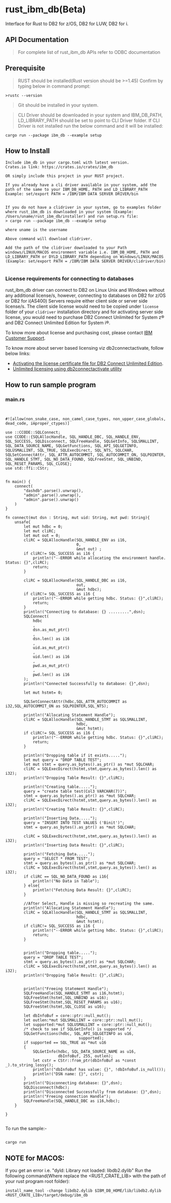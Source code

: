 # rust_ibm_db(Beta)

Interface for Rust to DB2 for z/OS, DB2 for LUW, DB2 for i.

## API Documentation

> For complete list of rust_ibm_db APIs refer to ODBC documentation

## Prerequisite

> RUST should be installed(Rust version should be >=1.45)
Confirm by typing below in command prompt:

```
>rustc --version

```

> Git should be installed in your system.

> CLI Driver should be downloaded in your system and IBM_DB_PATH, LD_LIBRARY_PATH should be set to point to CLI Driver folder.
If CLI Driver is not installed run the below command and it will be installed:
```
cargo run --package ibm_db --example setup
```

## How to Install
```
Include ibm_db in your cargo.toml with latest version.
Crates.io link: https://crates.io/crates/ibm_db

OR simply include this project in your RUST project.

If you already have a cli driver available in your system, add the path of the same to your IBM_DB_HOME, PATH and LD_LIBRARY_PATH
Example: set/export PATH = /IBM/IBM DATA SERVER DRIVER/bin


If you do not have a clidriver in your system, go to examples folder where rust_ibm_db is downloaded in your system (Example: /Users/uname/rust_ibm_db/installer) and run setup.rs file: 
> cargo run --package ibm_db --example setup

where uname is the username

Above command will download clidriver.

Add the path of the clidriver downloaded to your Path windows/LINUX/MACOS environment variable i.e. IBM_DB_HOME, PATH and LD_LIBRARY_PATH or DYLD_LIBRARY_PATH depending on Windows/LINUX/MACOS
(Example: set/export PATH = /IBM/IBM DATA SERVER DRIVER/clidriver/bin)


```

### <a name="Licenserequirements"></a> License requirements for connecting to databases

rust_ibm_db driver can connect to DB2 on Linux Unix and Windows without any additional license/s, however, connecting to databases on DB2 for z/OS or DB2 for i(AS400) Servers require either client side or server side license/s. The client side license would need to be copied under `license` folder of your `clidriver` installation directory and for activating server side license, you would need to purchase DB2 Connect Unlimited for System z® and DB2 Connect Unlimited Edition for System i®.

To know more about license and purchasing cost, please contact [IBM Customer Support](http://www-05.ibm.com/support/operations/zz/en/selectcountrylang.html).

To know more about server based licensing viz db2connectactivate, follow below links:
* [Activating the license certificate file for DB2 Connect Unlimited Edition](https://www.ibm.com/developerworks/community/blogs/96960515-2ea1-4391-8170-b0515d08e4da/entry/unlimited_licensing_in_non_java_drivers_using_db2connectactivate_utlility1?lang=en).
* [Unlimited licensing using db2connectactivate utility](https://www.ibm.com/developerworks/community/blogs/96960515-2ea1-4391-8170-b0515d08e4da/entry/unlimited_licensing_in_non_java_drivers_using_db2connectactivate_utlility1?lang=en.)

## How to run sample program

### main.rs

```


#![allow(non_snake_case, non_camel_case_types, non_upper_case_globals, dead_code, improper_ctypes)]

use ::CCODE::SQLConnect;
use CCODE::{SQLAllocHandle, SQL_HANDLE_DBC, SQL_HANDLE_ENV, SQL_SUCCESS, SQLDisconnect, SQLFreeHandle, SQLGetInfo, SQLSMALLINT, SQL_DATA_SOURCE_NAME, SQLGetFunctions, SQL_API_SQLGETINFO, SQLUSMALLINT, SQL_TRUE, SQLExecDirect, SQL_NTS, SQLCHAR, SQLSetConnectAttr, SQL_ATTR_AUTOCOMMIT, SQL_AUTOCOMMIT_ON, SQLPOINTER, SQL_HANDLE_STMT, SQL_NO_DATA_FOUND, SQLFreeStmt, SQL_UNBIND, SQL_RESET_PARAMS, SQL_CLOSE};
use std::ffi::CStr;


fn main() {
    connect(
        "dashdb".parse().unwrap(),
        "admin".parse().unwrap(),
        "admin".parse().unwrap()
    )
}

fn connect(mut dsn : String, mut uid: String, mut pwd: String){
    unsafe{
        let mut hdbc = 0;
        let mut cliRC;
        let mut out = 0;
        cliRC = SQLAllocHandle(SQL_HANDLE_ENV as i16,
                               0,
                               &mut out) ;
        if cliRC!= SQL_SUCCESS as i16 {
            println!("--ERROR while allocating the environment handle. Status: {}",cliRC);
            return;
        }

        cliRC = SQLAllocHandle(SQL_HANDLE_DBC as i16,
                               out,
                               &mut hdbc);
        if cliRC!= SQL_SUCCESS as i16 {
            println!("--ERROR while getting hdbc. Status: {}",cliRC);
            return;
        }
        println!("Connecting to database: {} .........",dsn);
        SQLConnect(
            hdbc
            ,
            dsn.as_mut_ptr()
            ,
            dsn.len() as i16
            ,
            uid.as_mut_ptr()
            ,
            uid.len() as i16
            ,
            pwd.as_mut_ptr()
            ,
            pwd.len() as i16
        );
        println!("Connected Successfully to database: {}",dsn);

        let mut hstmt= 0;

        SQLSetConnectAttr(hdbc,SQL_ATTR_AUTOCOMMIT as i32,SQL_AUTOCOMMIT_ON as SQLPOINTER,SQL_NTS);

        println!("Allocating Statement Handle");
        cliRC = SQLAllocHandle(SQL_HANDLE_STMT as SQLSMALLINT,
                               hdbc,
                               &mut hstmt);
        if cliRC!= SQL_SUCCESS as i16 {
            println!("--ERROR while getting hdbc. Status: {}",cliRC);
            return;
        }

        println!("Dropping table if it exists.....");
        let mut query = "DROP TABLE TEST";
        let mut stmt = query.as_bytes().as_ptr() as *mut SQLCHAR;
        cliRC = SQLExecDirect(hstmt,stmt,query.as_bytes().len() as i32);
        println!("Dropping Table Result: {}",cliRC);

        println!("Creating table.....");
        query = "create table test(Col3 VARCHAR(7))";
        stmt = query.as_bytes().as_ptr() as *mut SQLCHAR;
        cliRC = SQLExecDirect(hstmt,stmt,query.as_bytes().len() as i32);
        println!("Creating Table Result: {}",cliRC);

        println!("Inserting Data.....");
        query = "INSERT INTO TEST VALUES ('Binit')";
        stmt = query.as_bytes().as_ptr() as *mut SQLCHAR;

        cliRC = SQLExecDirect(hstmt,stmt,query.as_bytes().len() as i32);
        println!("Inserting Data Result: {}",cliRC);

        println!("Fetching Data.....");
        query = "SELECT * FROM TEST";
        stmt = query.as_bytes().as_ptr() as *mut SQLCHAR;
        cliRC = SQLExecDirect(hstmt,stmt,query.as_bytes().len() as i32);
        if cliRC == SQL_NO_DATA_FOUND as i16{
            println!("No Data in Table");
        } else{
            println!("Fetching Data Result: {}",cliRC);
        }

        //After Select, Handle is missing so recreating the same.
        println!("Allocating Statement Handle");
        cliRC = SQLAllocHandle(SQL_HANDLE_STMT as SQLSMALLINT,
                               hdbc,
                               &mut hstmt);
        if cliRC!= SQL_SUCCESS as i16 {
            println!("--ERROR while getting hdbc. Status: {}",cliRC);
            return;
        }


        println!("Dropping table.....");
        query = "DROP TABLE TEST";
        stmt = query.as_bytes().as_ptr() as *mut SQLCHAR;
        cliRC = SQLExecDirect(hstmt,stmt,query.as_bytes().len() as i32);
        println!("Dropping Table Result: {}",cliRC);


        println!("Freeing Statement Handle");
        SQLFreeHandle(SQL_HANDLE_STMT as i16,hstmt);
        SQLFreeStmt(hstmt,SQL_UNBIND as u16);
        SQLFreeStmt(hstmt,SQL_RESET_PARAMS as u16);
        SQLFreeStmt(hstmt,SQL_CLOSE as u16);

        let dbInfoBuf = core::ptr::null_mut();
        let outlen:*mut SQLSMALLINT = core::ptr::null_mut();
        let supported:*mut SQLUSMALLINT = core::ptr::null_mut();
        /* check to see if SQLGetInfo() is supported */
        SQLGetFunctions(hdbc, SQL_API_SQLGETINFO as u16,
                                supported);
        if supported == SQL_TRUE as *mut u16
        {
            SQLGetInfo(hdbc, SQL_DATA_SOURCE_NAME as u16,
                       dbInfoBuf, 255, outlen);
            let cstr = CStr::from_ptr(dbInfoBuf as *const _).to_string_lossy();
            println!("dbInfoBuf has value: {}", !dbInfoBuf.is_null());
            println!("DSN name: {}", cstr);
        }
        println!("Disconnecting database: {}",dsn);
        SQLDisconnect(hdbc);
        println!("Disconnected Successfully from database: {}",dsn);
        println!("Freeing connection Handle");
        SQLFreeHandle(SQL_HANDLE_DBC as i16,hdbc);
    }

}


```
To run the sample:- 

```

cargo run

```

## NOTE for MACOS:
If you get an error i.e. "dyld: Library not loaded: libdb2.dylib"
Run the following command(Where replace the <RUST_CRATE_LIB> with the path of your rust program root folder):

```
install_name_tool -change libdb2.dylib $IBM_DB_HOME/lib/libdb2.dylib <RUST_CRATE_LIB>/target/debug/ibm_db

```